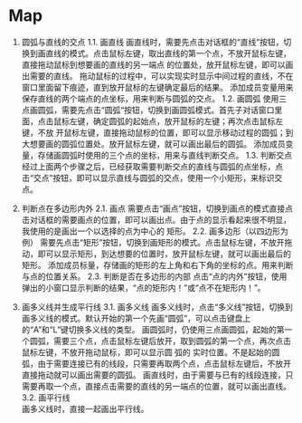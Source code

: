 # Map

1.	圆弧与直线的交点
    1.1.	画直线
      画直线时，需要先点击对话框的“直线”按钮，切换到画直线的模式。点击鼠标左键，取出直线的第一个点，不放开鼠标左键，直接拖动鼠标到想要画的直线的另一端点       的位置处，放开鼠标左键，即可以画出需要的直线。
      拖动鼠标的过程中，可以实现实时显示中间过程的直线，不在窗口里面留下痕迹，直到放开鼠标的左键确定最后的结果。
      添加成员变量用来保存直线的两个端点的点坐标，用来判断与圆弧的交点。
    1.2.	画圆弧
      使用三点画圆弧，需要先点击“圆弧“按钮，切换到画圆弧模式。首先子对话窗口里面，点击鼠标左键，确定圆弧的起始点，放开鼠标的左键；再次点击鼠标左键，不放      开鼠标左键，直接拖动鼠标的位置，即可以显示移动过程的圆弧；到大想要画的圆弧位置处。放开鼠标左键，就可以画出最后的圆弧。
      添加成员变量，存储画圆弧时使用的三个点的坐标，用来与直线判断交点。
    1.3.	判断交点
         经过上面两个步骤之后，已经获取需要判断交点的直线与圆弧的点坐标，点击“交点”按钮，即可以显示直线与圆弧的交点，使用一个小矩形，来标识交点。
         
2.	判断点在多边形内外
    2.1.	画点
      需要点击“画点”按钮，切换到画点的模式直接点击对话框的需要画点的位置，即可以画出点。由于点的显示看起来很不明显，我使用的是画出一个以选择的点为中心的       矩形。
    2.2.	画多边形（以四边形为例）
      需要先点击“矩形”按钮，切换到画矩形的模式。点击鼠标左键，不放开拖动，即可以显示矩形，到达想要的位置时，放开鼠标左键，就可以画出最后的矩形。
      添加成员标量，存储画的矩形的左上角和右下角的坐标的点。用来判断与点的位置关系。
    2.3.	判断是否在多边形的内部
       点击“点的内外”按钮，使用弹出的小窗口显示判断的结果，“点的矩形内！”或“点不在矩形内！”。
       
3.	画多义线并生成平行线
    3.1.	画多义线
       画多义线时，点击“多义线”按钮，切换到画多义线的模式。默认开始的第一个先画“圆弧”，可以点击键盘上的“A”和“L”键切换多义线的类型。
       画圆弧时，仍使用三点画圆弧，起始的第一个圆弧，需要三个点，点击鼠标左键后放开，取到圆弧的第一个点，再次点击鼠标左键，不放开拖动鼠标，即可以显示圆        弧的        实时位置。不是起始的圆弧，由于需要连接已有的线段，只需要再取两个点，点击鼠标左键后，不放开直接拖动就可以画出需要的圆弧。
       画直线时，由于需要与已有的线段连接，只需要再取一个点，直接点击需要的直线的另一端点的位置，就可以画出直线。
    3.2.	画平行线  
       画多义线时，直接一起画出平行线。

